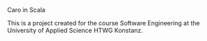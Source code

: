 Caro in Scala

This is a project created for the course Software Engineering at the University of Applied Science HTWG Konstanz.
